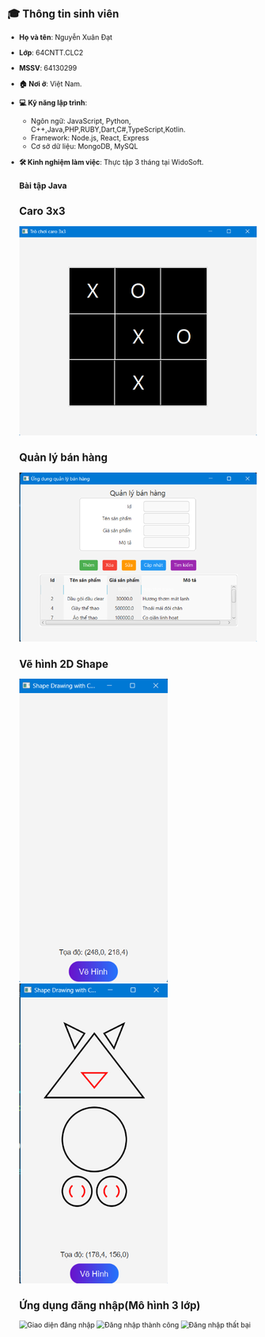 
## 🎓 Thông tin sinh viên

- **Họ và tên**: Nguyễn Xuân Đạt
- **Lớp**: 64CNTT.CLC2
- **MSSV**: 64130299
- **🏠 Nơi ở**: Việt Nam.
- **💻 Kỹ năng lập trình**:
  - Ngôn ngữ: JavaScript, Python, C++,Java,PHP,RUBY,Dart,C#,TypeScript,Kotlin.
  - Framework: Node.js, React, Express
  - Cơ sở dữ liệu: MongoDB, MySQL
- **🛠️ Kinh nghiệm làm việc**: Thực tập 3 tháng tại WidoSoft.
  ### Bài tập Java
  ## Caro 3x3
  <img src="fxml_Caro3x3/Screenshot 2024-10-25 113809.png" width="600" alt="Giao diện caro 3x3 fxml" />
  
  ## Quản lý bán hàng
  <img src="fx_QuanLyBanhang/Screenshot 2024-10-25 130315.png" width="600" alt="Giao diện quản lý bán hàng fxml"/>

  ## Vẽ hình 2D Shape
    <img src="VeHinh_2D_Shape/Screenshot 2024-11-18 212314.png" width="300" alt="Giao diện 2d shape 1"/>
    <img src="VeHinh_2D_Shape/Screenshot 2024-11-18 212322.png" width="300" alt="Giao diện 2d shape 1"/>
    
  ## Ứng dụng đăng nhập(Mô hình 3 lớp)
    <img src="https://github.com/datx24/64130299-JavaProgramming/blob/main/DemoBanHang/Screenshot%202024-11-22%20154155.png" width="400" alt="Giao diện đăng nhập"/>
    <img src="https://github.com/datx24/64130299-JavaProgramming/blob/main/DemoBanHang/Screenshot%202024-11-22%20154216.png" width="400" alt="Đăng nhập thành công"/>
    <img src="https://github.com/datx24/64130299-JavaProgramming/blob/main/DemoBanHang/Screenshot%202024-11-22%20154229.png" width="400" alt="Đăng nhập thất bại"/>
